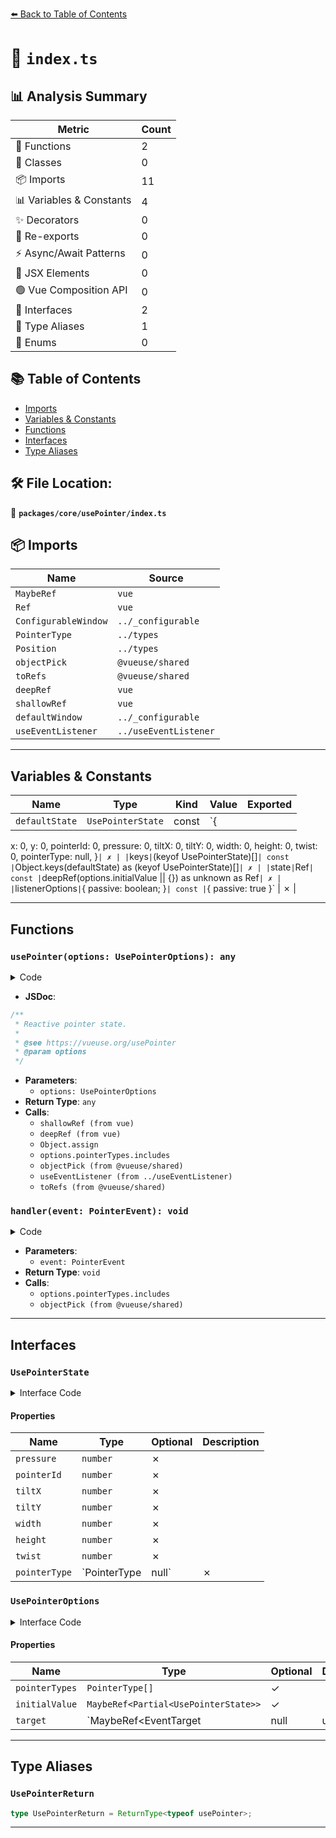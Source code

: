 [⬅️ Back to Table of Contents](../../../index.md)

# 📄 `index.ts`

## 📊 Analysis Summary

| Metric | Count |
|--------|-------|
| 🔧 Functions | 2 |
| 🧱 Classes | 0 |
| 📦 Imports | 11 |
| 📊 Variables & Constants | 4 |
| ✨ Decorators | 0 |
| 🔄 Re-exports | 0 |
| ⚡ Async/Await Patterns | 0 |
| 💠 JSX Elements | 0 |
| 🟢 Vue Composition API | 0 |
| 📐 Interfaces | 2 |
| 📑 Type Aliases | 1 |
| 🎯 Enums | 0 |

## 📚 Table of Contents

- [Imports](#imports)
- [Variables & Constants](#variables-constants)
- [Functions](#functions)
- [Interfaces](#interfaces)
- [Type Aliases](#type-aliases)

## 🛠️ File Location:
📂 **`packages/core/usePointer/index.ts`**

## 📦 Imports

| Name | Source |
|------|--------|
| `MaybeRef` | `vue` |
| `Ref` | `vue` |
| `ConfigurableWindow` | `../_configurable` |
| `PointerType` | `../types` |
| `Position` | `../types` |
| `objectPick` | `@vueuse/shared` |
| `toRefs` | `@vueuse/shared` |
| `deepRef` | `vue` |
| `shallowRef` | `vue` |
| `defaultWindow` | `../_configurable` |
| `useEventListener` | `../useEventListener` |


---

## Variables & Constants

| Name | Type | Kind | Value | Exported |
|------|------|------|-------|----------|
| `defaultState` | `UsePointerState` | const | `{
  x: 0,
  y: 0,
  pointerId: 0,
  pressure: 0,
  tiltX: 0,
  tiltY: 0,
  width: 0,
  height: 0,
  twist: 0,
  pointerType: null,
}` | ✗ |
| `keys` | `(keyof UsePointerState)[]` | const | `Object.keys(defaultState) as (keyof UsePointerState)[]` | ✗ |
| `state` | `Ref<UsePointerState>` | const | `deepRef(options.initialValue || {}) as unknown as Ref<UsePointerState>` | ✗ |
| `listenerOptions` | `{ passive: boolean; }` | const | `{ passive: true }` | ✗ |


---

## Functions

### `usePointer(options: UsePointerOptions): any`

<details><summary>Code</summary>

```ts
export function usePointer(options: UsePointerOptions = {}) {
  const {
    target = defaultWindow,
  } = options

  const isInside = shallowRef(false)
  const state = deepRef(options.initialValue || {}) as unknown as Ref<UsePointerState>
  Object.assign(state.value, defaultState, state.value)

  const handler = (event: PointerEvent) => {
    isInside.value = true
    if (options.pointerTypes && !options.pointerTypes.includes(event.pointerType as PointerType))
      return

    state.value = objectPick(event, keys, false) as UsePointerState
  }

  if (target) {
    const listenerOptions = { passive: true }
    useEventListener(target, ['pointerdown', 'pointermove', 'pointerup'], handler, listenerOptions)
    useEventListener(target, 'pointerleave', () => isInside.value = false, listenerOptions)
  }

  return {
    ...toRefs(state),
    isInside,
  }
}
```
</details>

- **JSDoc**:
```ts
/**
 * Reactive pointer state.
 *
 * @see https://vueuse.org/usePointer
 * @param options
 */
```

- **Parameters**:
  - `options: UsePointerOptions`
- **Return Type**: `any`
- **Calls**:
  - `shallowRef (from vue)`
  - `deepRef (from vue)`
  - `Object.assign`
  - `options.pointerTypes.includes`
  - `objectPick (from @vueuse/shared)`
  - `useEventListener (from ../useEventListener)`
  - `toRefs (from @vueuse/shared)`
### `handler(event: PointerEvent): void`

<details><summary>Code</summary>

```ts
(event: PointerEvent) => {
    isInside.value = true
    if (options.pointerTypes && !options.pointerTypes.includes(event.pointerType as PointerType))
      return

    state.value = objectPick(event, keys, false) as UsePointerState
  }
```
</details>

- **Parameters**:
  - `event: PointerEvent`
- **Return Type**: `void`
- **Calls**:
  - `options.pointerTypes.includes`
  - `objectPick (from @vueuse/shared)`

---

## Interfaces

### `UsePointerState`

<details><summary>Interface Code</summary>

```ts
export interface UsePointerState extends Position {
  pressure: number
  pointerId: number
  tiltX: number
  tiltY: number
  width: number
  height: number
  twist: number
  pointerType: PointerType | null
}
```
</details>

#### Properties

| Name | Type | Optional | Description |
|------|------|----------|-------------|
| `pressure` | `number` | ✗ |  |
| `pointerId` | `number` | ✗ |  |
| `tiltX` | `number` | ✗ |  |
| `tiltY` | `number` | ✗ |  |
| `width` | `number` | ✗ |  |
| `height` | `number` | ✗ |  |
| `twist` | `number` | ✗ |  |
| `pointerType` | `PointerType | null` | ✗ |  |

### `UsePointerOptions`

<details><summary>Interface Code</summary>

```ts
export interface UsePointerOptions extends ConfigurableWindow {
  /**
   * Pointer types that listen to.
   *
   * @default ['mouse', 'touch', 'pen']
   */
  pointerTypes?: PointerType[]

  /**
   * Initial values
   */
  initialValue?: MaybeRef<Partial<UsePointerState>>

  /**
   * @default window
   */
  target?: MaybeRef<EventTarget | null | undefined> | Document | Window
}
```
</details>

#### Properties

| Name | Type | Optional | Description |
|------|------|----------|-------------|
| `pointerTypes` | `PointerType[]` | ✓ |  |
| `initialValue` | `MaybeRef<Partial<UsePointerState>>` | ✓ |  |
| `target` | `MaybeRef<EventTarget | null | undefined> | Document | Window` | ✓ |  |


---

## Type Aliases

### `UsePointerReturn`

```ts
type UsePointerReturn = ReturnType<typeof usePointer>;
```


---